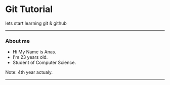 # Git Tutorial

lets start learning git & github 
 
 ---

### About me
* Hi My Name is Anas. 
* I'm 23 years old. 
* Student of Computer Science.

Note: 4th year actualy.

---